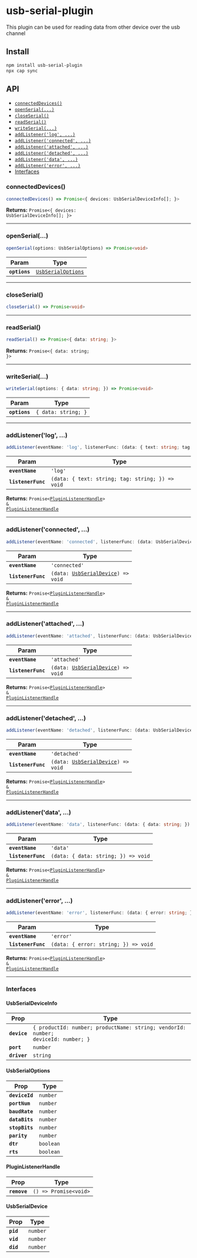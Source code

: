 # usb-serial-plugin

This plugin can be used for reading data from other device over the usb channel

## Install

```bash
npm install usb-serial-plugin
npx cap sync
```

## API

<docgen-index>

* [`connectedDevices()`](#connecteddevices)
* [`openSerial(...)`](#openserial)
* [`closeSerial()`](#closeserial)
* [`readSerial()`](#readserial)
* [`writeSerial(...)`](#writeserial)
* [`addListener('log', ...)`](#addlistenerlog)
* [`addListener('connected', ...)`](#addlistenerconnected)
* [`addListener('attached', ...)`](#addlistenerattached)
* [`addListener('detached', ...)`](#addlistenerdetached)
* [`addListener('data', ...)`](#addlistenerdata)
* [`addListener('error', ...)`](#addlistenererror)
* [Interfaces](#interfaces)

</docgen-index>

<docgen-api>
<!--Update the source file JSDoc comments and rerun docgen to update the docs below-->

### connectedDevices()

```typescript
connectedDevices() => Promise<{ devices: UsbSerialDeviceInfo[]; }>
```

**Returns:** <code>Promise&lt;{ devices: UsbSerialDeviceInfo[]; }&gt;</code>

--------------------


### openSerial(...)

```typescript
openSerial(options: UsbSerialOptions) => Promise<void>
```

| Param         | Type                                                          |
| ------------- | ------------------------------------------------------------- |
| **`options`** | <code><a href="#usbserialoptions">UsbSerialOptions</a></code> |

--------------------


### closeSerial()

```typescript
closeSerial() => Promise<void>
```

--------------------


### readSerial()

```typescript
readSerial() => Promise<{ data: string; }>
```

**Returns:** <code>Promise&lt;{ data: string; }&gt;</code>

--------------------


### writeSerial(...)

```typescript
writeSerial(options: { data: string; }) => Promise<void>
```

| Param         | Type                           |
| ------------- | ------------------------------ |
| **`options`** | <code>{ data: string; }</code> |

--------------------


### addListener('log', ...)

```typescript
addListener(eventName: 'log', listenerFunc: (data: { text: string; tag: string; }) => void) => Promise<PluginListenerHandle> & PluginListenerHandle
```

| Param              | Type                                                           |
| ------------------ | -------------------------------------------------------------- |
| **`eventName`**    | <code>'log'</code>                                             |
| **`listenerFunc`** | <code>(data: { text: string; tag: string; }) =&gt; void</code> |

**Returns:** <code>Promise&lt;<a href="#pluginlistenerhandle">PluginListenerHandle</a>&gt; & <a href="#pluginlistenerhandle">PluginListenerHandle</a></code>

--------------------


### addListener('connected', ...)

```typescript
addListener(eventName: 'connected', listenerFunc: (data: UsbSerialDevice) => void) => Promise<PluginListenerHandle> & PluginListenerHandle
```

| Param              | Type                                                                           |
| ------------------ | ------------------------------------------------------------------------------ |
| **`eventName`**    | <code>'connected'</code>                                                       |
| **`listenerFunc`** | <code>(data: <a href="#usbserialdevice">UsbSerialDevice</a>) =&gt; void</code> |

**Returns:** <code>Promise&lt;<a href="#pluginlistenerhandle">PluginListenerHandle</a>&gt; & <a href="#pluginlistenerhandle">PluginListenerHandle</a></code>

--------------------


### addListener('attached', ...)

```typescript
addListener(eventName: 'attached', listenerFunc: (data: UsbSerialDevice) => void) => Promise<PluginListenerHandle> & PluginListenerHandle
```

| Param              | Type                                                                           |
| ------------------ | ------------------------------------------------------------------------------ |
| **`eventName`**    | <code>'attached'</code>                                                        |
| **`listenerFunc`** | <code>(data: <a href="#usbserialdevice">UsbSerialDevice</a>) =&gt; void</code> |

**Returns:** <code>Promise&lt;<a href="#pluginlistenerhandle">PluginListenerHandle</a>&gt; & <a href="#pluginlistenerhandle">PluginListenerHandle</a></code>

--------------------


### addListener('detached', ...)

```typescript
addListener(eventName: 'detached', listenerFunc: (data: UsbSerialDevice) => void) => Promise<PluginListenerHandle> & PluginListenerHandle
```

| Param              | Type                                                                           |
| ------------------ | ------------------------------------------------------------------------------ |
| **`eventName`**    | <code>'detached'</code>                                                        |
| **`listenerFunc`** | <code>(data: <a href="#usbserialdevice">UsbSerialDevice</a>) =&gt; void</code> |

**Returns:** <code>Promise&lt;<a href="#pluginlistenerhandle">PluginListenerHandle</a>&gt; & <a href="#pluginlistenerhandle">PluginListenerHandle</a></code>

--------------------


### addListener('data', ...)

```typescript
addListener(eventName: 'data', listenerFunc: (data: { data: string; }) => void) => Promise<PluginListenerHandle> & PluginListenerHandle
```

| Param              | Type                                              |
| ------------------ | ------------------------------------------------- |
| **`eventName`**    | <code>'data'</code>                               |
| **`listenerFunc`** | <code>(data: { data: string; }) =&gt; void</code> |

**Returns:** <code>Promise&lt;<a href="#pluginlistenerhandle">PluginListenerHandle</a>&gt; & <a href="#pluginlistenerhandle">PluginListenerHandle</a></code>

--------------------


### addListener('error', ...)

```typescript
addListener(eventName: 'error', listenerFunc: (data: { error: string; }) => void) => Promise<PluginListenerHandle> & PluginListenerHandle
```

| Param              | Type                                               |
| ------------------ | -------------------------------------------------- |
| **`eventName`**    | <code>'error'</code>                               |
| **`listenerFunc`** | <code>(data: { error: string; }) =&gt; void</code> |

**Returns:** <code>Promise&lt;<a href="#pluginlistenerhandle">PluginListenerHandle</a>&gt; & <a href="#pluginlistenerhandle">PluginListenerHandle</a></code>

--------------------


### Interfaces


#### UsbSerialDeviceInfo

| Prop         | Type                                                                                         |
| ------------ | -------------------------------------------------------------------------------------------- |
| **`device`** | <code>{ productId: number; productName: string; vendorId: number; deviceId: number; }</code> |
| **`port`**   | <code>number</code>                                                                          |
| **`driver`** | <code>string</code>                                                                          |


#### UsbSerialOptions

| Prop           | Type                 |
| -------------- | -------------------- |
| **`deviceId`** | <code>number</code>  |
| **`portNum`**  | <code>number</code>  |
| **`baudRate`** | <code>number</code>  |
| **`dataBits`** | <code>number</code>  |
| **`stopBits`** | <code>number</code>  |
| **`parity`**   | <code>number</code>  |
| **`dtr`**      | <code>boolean</code> |
| **`rts`**      | <code>boolean</code> |


#### PluginListenerHandle

| Prop         | Type                                      |
| ------------ | ----------------------------------------- |
| **`remove`** | <code>() =&gt; Promise&lt;void&gt;</code> |


#### UsbSerialDevice

| Prop      | Type                |
| --------- | ------------------- |
| **`pid`** | <code>number</code> |
| **`vid`** | <code>number</code> |
| **`did`** | <code>number</code> |

</docgen-api>
